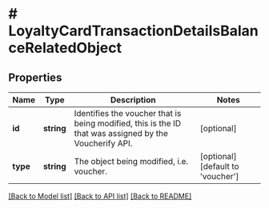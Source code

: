 # # LoyaltyCardTransactionDetailsBalanceRelatedObject

## Properties

Name | Type | Description | Notes
------------ | ------------- | ------------- | -------------
**id** | **string** | Identifies the voucher that is being modified, this is the ID that was assigned by the Voucherify API. | [optional]
**type** | **string** | The object being modified, i.e. voucher. | [optional] [default to 'voucher']

[[Back to Model list]](../../README.md#models) [[Back to API list]](../../README.md#endpoints) [[Back to README]](../../README.md)
